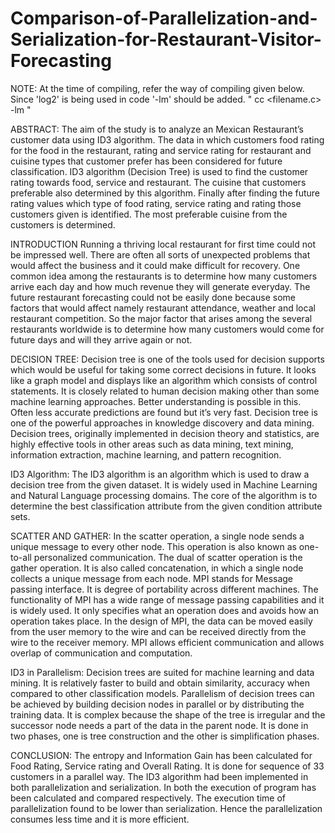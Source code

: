 # Comparison-of-Parallelization-and-Serialization-for-Restaurant-Visitor-Forecasting

NOTE:
  At the  time of compiling, refer the way of compiling given below. 
  Since 'log2' is being used in code '-lm' should be added.
  " cc <filename.c> -lm "
  
ABSTRACT:
   The aim of the study is to analyze an Mexican Restaurant’s customer data using ID3 algorithm. The data in which customers food rating    for the food in the restaurant, rating and service rating for restaurant and cuisine types that customer prefer has been considered      for future classification. ID3 algorithm (Decision Tree) is used to find the customer rating towards food, service and restaurant. 
   The cuisine that customers preferable also determined by this algorithm. Finally after finding the future rating values which type of    food rating, service rating and rating those customers given is identified. The most preferable cuisine from the customers is            determined.
   
INTRODUCTION
  Running a thriving local restaurant for first time could not be impressed well. 
  There are often all sorts of unexpected problems that would affect the business and it could make difficult for recovery. 
  One common idea among the restaurants is to determine how many customers arrive each day and how much revenue they will generate         everyday.
  The future restaurant forecasting could not be easily done because some factors that would affect namely restaurant attendance,         weather and local restaurant competition.
  So the major factor that arises among the several restaurants worldwide is to determine how many customers would come for future days   and will they arrive again or not.
  
DECISION TREE:
  Decision tree is one of the tools used for decision supports which would be useful for taking some correct decisions in future. 
  It looks like a graph model and displays like an algorithm which consists of control statements. 
  It is closely related to human decision making other than some machine learning approaches. 
  Better understanding is possible in this. Often less accurate predictions are found but it’s very fast.
  Decision tree is one of the powerful approaches in knowledge discovery and data mining. 
  Decision trees, originally implemented in decision theory and statistics, are highly effective tools in other areas such as data mining,   text mining, information extraction, machine learning, and pattern recognition.
  
ID3 Algorithm:
  The ID3 algorithm is an algorithm which is used to draw a decision tree from the given dataset. 
  It is widely used in Machine Learning and Natural Language processing domains. 
  The core of the algorithm is to determine the best classification attribute from the given condition attribute sets.
  
 SCATTER AND GATHER:
  In the scatter operation, a single node sends a unique message to every other node. This operation is also known as one-to-all           personalized communication. The dual of  scatter operation is the gather operation. It is also called concatenation, in which a single   node collects a unique message from each node.
  MPI stands for Message passing interface. It is degree of portability across different machines. The functionality of MPI has a wide     range of message passing capabilities and it is widely used. It only specifies what an operation does and avoids how an operation       takes place. In the design of MPI, the data can be moved easily from the user memory to the wire and can be received directly from the   wire to the receiver memory. MPI allows efficient communication and allows overlap of communication and computation.

ID3 in Parallelism:
  Decision trees are suited for machine learning and data mining. It is relatively faster to build and obtain similarity, accuracy when   compared to other classification models. Parallelism of decision trees can be achieved by building decision nodes in parallel or by     distributing the training data. It is complex because the shape of the tree is irregular and the successor node needs a part of the     data in the parent node. It is done in two phases, one is tree construction and the other is simplification phases.
  
 CONCLUSION:
  The entropy and Information Gain has been calculated for Food Rating, Service rating and Overall Rating. 
  It is done for sequence of 33 customers in a parallel way. The ID3 algorithm had been implemented in both parallelization and           serialization. In both the execution of program has been calculated and compared respectively. The execution time of parallelization      found to be lower than serialization. Hence the parallelization consumes less time and it is more efficient.



